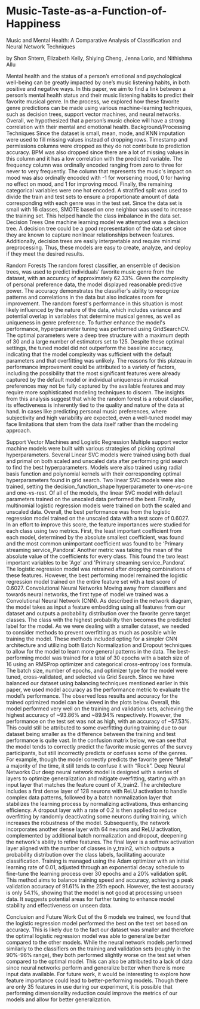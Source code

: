 # Music-Taste-as-a-Function-of-Happiness

Music and Mental Health: A Comparative Analysis of Classification and Neural Network Techniques

by Shon Shtern, Elizabeth Kelly, Shiying Cheng, Jenna Lorio, and Nithishma Allu

Mental health and the status of a person’s emotional and psychological well-being can be greatly impacted by one’s music listening habits, in both positive and negative ways. In this paper, we aim to find a link between a person’s mental health status and their music listening habits to predict their favorite musical genre. In the process, we explored how these favorite genre predictions can be made using various machine-learning techniques, such as decision trees, support vector machines, and neural networks. Overall, we hypothesized that a person’s music choice will have a strong correlation with their mental and emotional health.
Background/Processing Techniques
Since the dataset is small, mean, mode, and KNN imputation were used to fill missing values instead of dropping rows. Timestamp and permissions columns were dropped as they do not contribute to prediction accuracy. BPM was also dropped since there are a lot of missing values in this column and it has a low correlation with the predicted variable. The frequency column was ordinally encoded ranging from zero to three for never to very frequently. The column that represents the music's impact on mood was also ordinally encoded with -1 for worsening mood, 0 for having no effect on mood, and 1 for improving mood. Finally, the remaining categorical variables were one hot encoded. A stratified split was used to divide the train and test sets to ensure a proportionate amount of data corresponding with each genre was in the test set. Since the data set is small with 16 classes, SMOTE based on one neighbor was used to increase the training set. This helped handle the class imbalance in the data set.
Decision Trees
One machine learning model we attempted was a decision tree. A decision tree could be a good representation of the data set since they are known to capture nonlinear relationships between features. Additionally, decision trees are easily interpretable and require minimal preprocessing. Thus, these models are easy to create, analyze, and deploy if they meet the desired results.
	
Random Forests
The random forest classifier, an ensemble of decision trees, was used to predict individuals' favorite music genre from the dataset, with an accuracy of approximately 62.33%. 
Given the complexity of personal preference data, the model displayed reasonable predictive power. The accuracy demonstrates the classifier's ability to recognize patterns and correlations in the data but also indicates room for improvement. The random forest's performance in this situation is most likely influenced by the nature of the data, which includes variance and potential overlap in variables that determine musical genres, as well as uniqueness in genre preference.
         To further enhance the model's performance, hyperparameter tuning was performed using GridSearchCV. The optimal parameters were a deep tree structure with a maximum depth of 30 and a large number of estimators set to 125. Despite these optimal settings, the tuned model did not outperform the baseline accuracy, indicating that the model complexity was sufficient with the default parameters and that overfitting was unlikely. The reasons for this plateau in performance improvement could be attributed to a variety of factors, including the possibility that the most significant features were already captured by the default model or individual uniqueness in musical preferences may not be fully captured by the available features and may require more sophisticated modeling techniques to discern.
       The insights from this analysis suggest that while the random forest is a robust classifier, its effectiveness is inherently tied to the quality and nature of the data at hand. In cases like predicting personal music preferences, where subjectivity and high variability are expected, even a well-tuned model may face limitations that stem from the data itself rather than the modeling approach.

Support Vector Machines and Logistic Regression
Multiple support vector machine models were built with various strategies of picking optimal hyperparameters. Several Linear SVC models were trained using both dual and primal on both scaled and unscaled data after performing grid search to find the best hyperparameters. Models were also trained using radial basis function and polynomial kernels with their corresponding optimal hyperparameters found in grid search. Two linear SVC models were also trained, setting the decision_function_shape hyperparameter to one-vs-one and one-vs-rest. Of all of the models, the linear SVC model with default parameters trained on the unscaled data performed the best. Finally, multinomial logistic regression models were trained on both the scaled and unscaled data. Overall, the best performance was from the logistic regression model trained on the unscaled data with a test score of 0.6027. 
In an effort to improve this score, the feature importances were studied for each class using two metrics. First, the least important coefficient from each model, determined by the absolute smallest coefficient, was found and the most common unimportant coefficient was found to be ‘Primary streaming service_Pandora’. Another metric was taking the mean of the absolute value of the coefficients for every class. This found the two least important variables to be 'Age' and 'Primary streaming service_Pandora’. The logistic regression model was retrained after dropping combinations of these features. However, the best performing model remained the logistic regression model trained on the entire feature set with a test score of 0.6027.
Convolutional Neural Networks
Moving away from classifiers and towards neural networks, the first type of model we trained was a Convolutional Neural Network (CNN). As described in the network diagram, the model takes as input a feature embedding using all features from our dataset and outputs a probability distribution over the favorite genre target classes. The class with the highest probability then becomes the predicted label for the model. As we were dealing with a smaller dataset, we needed to consider methods to prevent overfitting as much as possible while training the model. These methods included opting for a simpler CNN architecture and utilizing both Batch Normalization and Dropout techniques to allow for the model to learn more general patterns in the data. 
The best-performing model was trained for a total of 30 epochs with a batch size of 16 using an RMSProp optimizer and categorical cross-entropy loss formula. The batch size, number of epochs, and optimizer type for the model were tuned, cross-validated, and selected via Grid Search. Since we have balanced our dataset using balancing techniques mentioned earlier in this paper, we used model accuracy as the performance metric to evaluate the model’s performance. The observed loss results and accuracy for the trained optimized model can be viewed in the plots below.
Overall, this model performed very well on the training and validation sets, achieving the highest accuracy of ~93.86% and ~89.94% respectively. However, the performance on the test set was not as high, with an accuracy of ~57.53%. This could still be attributed to some overfitting during training due to our dataset being smaller as the difference between the training and test performance is quite vast. In the confusion matrix below, we can see that the model tends to correctly predict the favorite music genres of the survey participants, but still incorrectly predicts or confuses some of the genres. For example, though the model correctly predicts the favorite genre “Metal” a majority of the time, it still tends to confuse it with “Rock”.
Deep Neural Networks
Our deep neural network model is designed with a series of layers to optimize generalization and mitigate overfitting, starting with an input layer that matches the feature count of X_train2. The architecture includes a first dense layer of 128 neurons with ReLU activation to handle complex data patterns, followed by a batch normalization layer that stabilizes the learning process by normalizing activations, thus enhancing efficiency. A dropout layer with a rate of 0.2 is then applied to reduce overfitting by randomly deactivating some neurons during training, which increases the robustness of the model. Subsequently, the network incorporates another dense layer with 64 neurons and ReLU activation, complemented by additional batch normalization and dropout, deepening the network's ability to refine features. The final layer is a softmax activation layer aligned with the number of classes in y_train2, which outputs a probability distribution over the class labels, facilitating accurate classification.
Training is managed using the Adam optimizer with an initial learning rate of 0.01, adjusted through an exponential decay schedule to fine-tune the learning process over 30 epochs and a 20% validation split. This method aims to balance training speed and accuracy, achieving a peak validation accuracy of 91.61% in the 25th epoch. However, the test accuracy is only 54.1%, showing that the model is not good at processing unseen data. It suggests potential areas for further tuning to enhance model stability and effectiveness on unseen data.

Conclusion and Future Work
Out of the 6 models we trained, we found that the logistic regression model performed the best on the test set based on accuracy. This is likely due to the fact our dataset was smaller and therefore the optimal logistic regression model was able to generalize better compared to the other models. While the neural network models performed similarly to the classifiers on the training and validation sets (roughly in the 90%-96% range), they both performed slightly worse on the test set when compared to the optimal model. This can also be attributed to a lack of data since neural networks perform and generalize better when there is more input data available. For future work, it would be interesting to explore how feature importance could lead to better-performing models. Though there are only 35 features in use during our experiment, it is possible that performing dimensionality reduction could improve the metrics of our models and allow for better generalization.
